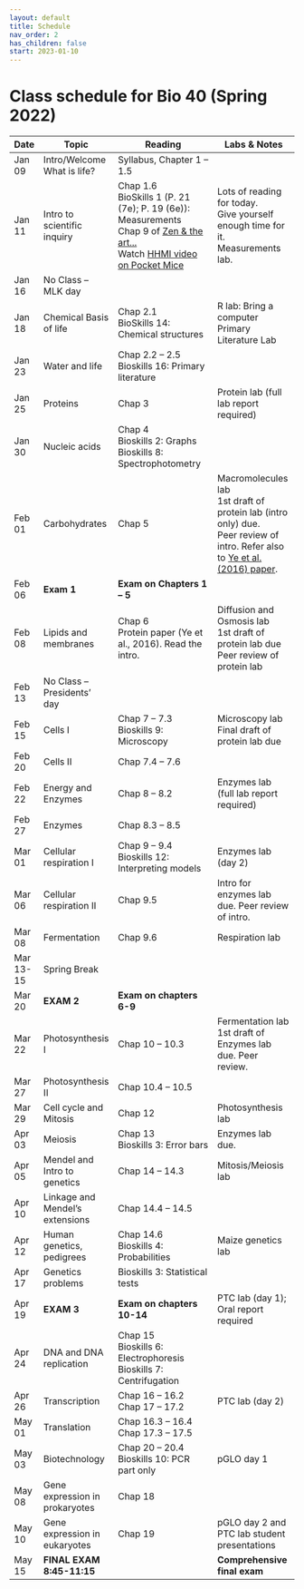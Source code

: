 ```yaml
---
layout: default
title: Schedule
nav_order: 2
has_children: false
start: 2023-01-10
---
```


# Class schedule for Bio 40 (Spring 2022)

<style>
@media print{
  @page {
    size: 8.5in 11in;
    margin-left: 0in;
    margin-right: 0in;
    padding: 0in;
    border: 0in;
  }
body {
  margin-left: 0in;
  margin-right: 0in;
  padding: 0in;
  border: 0in;
}

table td {
  font-size: 8pt;
  padding: 0pt 2pt 0pt 2pt;
}
table {
  table-layout: fixed;
  width: 100%;
  page-break-before: avoid;
}
}
table th:first-of-type {
    width: 10%;
}
table th:nth-of-type(2) {
    width: 20%;
}
table th:nth-of-type(3) {
    width: 40%;
}
table th:nth-of-type(4) {
    width: 30%;
}
</style>

| Date | Topic | Reading | Labs & Notes |
|---|---|---|---|
| Jan 09 | Intro/Welcome<br>What is life? | Syllabus, Chapter 1 – 1.5 |  |
| Jan 11 | Intro to scientific inquiry | Chap 1.6<br>BioSkills 1 (P. 21 (7e); P. 19 (6e)): Measurements<br>Chap 9 of [Zen & the art...]({{site.url}}/b40/assets/ch01/ZenAndTheArt_embedded.pdf)<br>Watch [HHMI video on Pocket Mice](https://www.biointeractive.org/classroom-resources/making-fittest-natural-selection-and-adaptation) | Lots of reading for today. <br>Give yourself enough time for it.<br>Measurements lab. |
| Jan 16 | No Class – MLK day |  |  |
| Jan 18 | Chemical Basis of life | Chap 2.1<br>BioSkills 14: Chemical structures | R lab: Bring a computer <br>Primary Literature Lab |
| Jan 23 | Water and life | Chap 2.2 – 2.5<br>Bioskills 16: Primary literature |  |
| Jan 25 | Proteins | Chap 3 | Protein lab (full lab report required) |
| Jan 30 | Nucleic acids | Chap 4<br>Bioskills 2: Graphs<br>Bioskills 8: Spectrophotometry |  |
| Feb 01 | Carbohydrates | Chap 5 | Macromolecules lab<br>1st draft of protein lab (intro only) due. <br>Peer review of intro. Refer also to [Ye et al. (2016) paper]({{site.url}}/b40/assets/labs/Ye_etal_Heating_Proteins.pdf).  |
| Feb 06 | **Exam 1** | **Exam on Chapters 1 – 5** |  |
| Feb 08 | Lipids and membranes | Chap 6<br>Protein paper (Ye et al., 2016). Read the intro. | Diffusion and Osmosis lab<br>1st draft of protein lab due<br>Peer review of protein lab |
| Feb 13 | No Class – Presidents’ day |  |  |
| Feb 15 | Cells I | Chap 7 – 7.3<br>Bioskills 9: Microscopy | Microscopy lab<br>Final draft of protein lab due |
| Feb 20 | Cells II | Chap 7.4 – 7.6 |  |
| Feb 22 | Energy and Enzymes | Chap 8 – 8.2 | Enzymes lab (full lab report required) |
| Feb 27 | Enzymes | Chap 8.3 – 8.5 |  |
| Mar 01 | Cellular respiration I | Chap 9 – 9.4<br>Bioskills 12: Interpreting models | Enzymes lab (day 2) |
| Mar 06 | Cellular respiration II | Chap 9.5 | Intro for enzymes lab due. Peer review of intro. |
| Mar 08 | Fermentation | Chap 9.6 | Respiration lab |
| Mar 13-15 | Spring Break |  |  |
| Mar 20 | **EXAM 2** | **Exam on chapters 6-9** |  |
| Mar 22 | Photosynthesis I | Chap 10 – 10.3 | Fermentation lab<br>1st draft of Enzymes lab due. Peer review. |
| Mar 27 | Photosynthesis II | Chap 10.4 – 10.5 |  |
| Mar 29 | Cell cycle and Mitosis | Chap 12 | Photosynthesis lab |
| Apr 03 | Meiosis | Chap 13<br>Bioskills 3: Error bars | Enzymes lab due. |
| Apr 05 | Mendel and Intro to genetics | Chap 14 – 14.3 | Mitosis/Meiosis lab |
| Apr 10 | Linkage and Mendel’s extensions | Chap 14.4 – 14.5 |  |
| Apr 12 | Human genetics, pedigrees | Chap 14.6<br>Bioskills 4: Probabilities | Maize genetics lab |
| Apr 17 | Genetics problems | Bioskills 3: Statistical tests |  |
| Apr 19 | **EXAM 3** | **Exam on chapters 10-14** | PTC lab (day 1); Oral report required |
| Apr 24 | DNA and DNA replication | Chap 15<br>Bioskills 6: Electrophoresis<br>Bioskills 7: Centrifugation |  |
| Apr 26 | Transcription | Chap 16 – 16.2<br>Chap 17 – 17.2 | PTC lab (day 2) |
| May 01 | Translation | Chap 16.3 – 16.4<br>Chap 17.3 – 17.5 |  |
| May 03 | Biotechnology | Chap 20 – 20.4<br>Bioskills 10: PCR part only | pGLO day 1 |
| May 08 | Gene expression in prokaryotes | Chap 18 |  |
| May 10 | Gene expression in eukaryotes | Chap 19 | pGLO day 2 and PTC lab student presentations |
| May 15 | **FINAL EXAM**<br>**8:45-11:15** |  | **Comprehensive final exam** |

